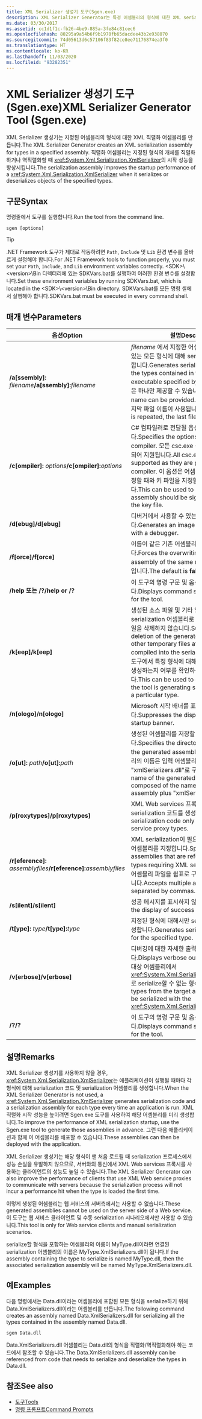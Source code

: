 ```yaml
---
title: XML Serializer 생성기 도구(Sgen.exe)
description: XML Serializer Generator는 특정 어셈블리의 형식에 대한 XML serialization 어셈블리를 만들어 XmlSerializer의 시작 성능을 향상시킵니다.
ms.date: 03/30/2017
ms.assetid: cc1d1f1c-fb26-4be9-885a-3fe84c81cec6
ms.openlocfilehash: 80295a9a54b6f9b1970fb65dacdee43b2e938070
ms.sourcegitcommit: 74d05613d6c57106f83f82ce8ee71176874ea3f0
ms.translationtype: HT
ms.contentlocale: ko-KR
ms.lasthandoff: 11/03/2020
ms.locfileid: "93282351"
---
```

# <a name="xml-serializer-generator-tool-sgenexe"></a><span data-ttu-id="c931c-103">XML Serializer 생성기 도구(Sgen.exe)</span><span class="sxs-lookup"><span data-stu-id="c931c-103">XML Serializer Generator Tool (Sgen.exe)</span></span>

<span data-ttu-id="c931c-104">XML Serializer 생성기는 지정된 어셈블리의 형식에 대한 XML 직렬화 어셈블리를 만듭니다.</span><span class="sxs-lookup"><span data-stu-id="c931c-104">The XML Serializer Generator creates an XML serialization assembly for types in a specified assembly.</span></span> <span data-ttu-id="c931c-105">직렬화 어셈블리는 지정된 형식의 개체를 직렬화하거나 역직렬화할 때 <xref:System.Xml.Serialization.XmlSerializer>의 시작 성능을 향상시킵니다.</span><span class="sxs-lookup"><span data-stu-id="c931c-105">The serialization assembly improves the startup performance of a <xref:System.Xml.Serialization.XmlSerializer> when it serializes or deserializes objects of the specified types.</span></span>
  
## <a name="syntax"></a><span data-ttu-id="c931c-106">구문</span><span class="sxs-lookup"><span data-stu-id="c931c-106">Syntax</span></span>

<span data-ttu-id="c931c-107">명령줄에서 도구를 실행합니다.</span><span class="sxs-lookup"><span data-stu-id="c931c-107">Run the tool from the command line.</span></span>
  
```console  
sgen [options]  
```
  
> [!TIP]
> <span data-ttu-id="c931c-108">.NET Framework 도구가 제대로 작동하려면 `Path`, `Include` 및 `Lib` 환경 변수를 올바르게 설정해야 합니다.</span><span class="sxs-lookup"><span data-stu-id="c931c-108">For .NET Framework tools to function properly, you must set your `Path`, `Include`, and `Lib` environment variables correctly.</span></span> <span data-ttu-id="c931c-109">\<SDK>\\\<version>\Bin 디렉터리에 있는 SDKVars.bat를 실행하여 이러한 환경 변수를 설정합니다.</span><span class="sxs-lookup"><span data-stu-id="c931c-109">Set these environment variables by running SDKVars.bat, which is located in the \<SDK>\\\<version>\Bin directory.</span></span> <span data-ttu-id="c931c-110">SDKVars.bat를 모든 명령 셸에서 실행해야 합니다.</span><span class="sxs-lookup"><span data-stu-id="c931c-110">SDKVars.bat must be executed in every command shell.</span></span>
  
## <a name="parameters"></a><span data-ttu-id="c931c-111">매개 변수</span><span class="sxs-lookup"><span data-stu-id="c931c-111">Parameters</span></span>  
  
|<span data-ttu-id="c931c-112">옵션</span><span class="sxs-lookup"><span data-stu-id="c931c-112">Option</span></span>|<span data-ttu-id="c931c-113">설명</span><span class="sxs-lookup"><span data-stu-id="c931c-113">Description</span></span>|  
|------------|-----------------|  
|<span data-ttu-id="c931c-114">**/a\[ssembly\]:** _filename_</span><span class="sxs-lookup"><span data-stu-id="c931c-114">**/a\[ssembly\]:**_filename_</span></span>|<span data-ttu-id="c931c-115">*filename* 에서 지정한 어셈블리 또는 실행 파일에 있는 모든 형식에 대해 serialization 코드를 생성합니다.</span><span class="sxs-lookup"><span data-stu-id="c931c-115">Generates serialization code for all the types contained in the assembly or executable specified by *filename*.</span></span> <span data-ttu-id="c931c-116">파일 이름은 하나만 제공할 수 있습니다.</span><span class="sxs-lookup"><span data-stu-id="c931c-116">Only one file name can be provided.</span></span> <span data-ttu-id="c931c-117">이 인수가 반복되면 마지막 파일 이름이 사용됩니다.</span><span class="sxs-lookup"><span data-stu-id="c931c-117">If this argument is repeated, the last file name is used.</span></span>|  
|<span data-ttu-id="c931c-118">**/c\[ompiler\]:** _options_</span><span class="sxs-lookup"><span data-stu-id="c931c-118">**/c\[ompiler\]:**_options_</span></span>|<span data-ttu-id="c931c-119">C# 컴파일러로 전달될 옵션을 지정합니다.</span><span class="sxs-lookup"><span data-stu-id="c931c-119">Specifies the options to pass to the C# compiler.</span></span> <span data-ttu-id="c931c-120">모든 csc.exe 옵션이 컴파일러로 전달되어 지원됩니다.</span><span class="sxs-lookup"><span data-stu-id="c931c-120">All csc.exe options are supported as they are passed to the compiler.</span></span> <span data-ttu-id="c931c-121">이 옵션은 어셈블리에서 서명되도록 지정할 때와 키 파일을 지정할 때 사용할 수 있습니다.</span><span class="sxs-lookup"><span data-stu-id="c931c-121">This can be used to specify that the assembly should be signed and to specify the key file.</span></span>|  
|<span data-ttu-id="c931c-122">**/d\[ebug\]**</span><span class="sxs-lookup"><span data-stu-id="c931c-122">**/d\[ebug\]**</span></span>|<span data-ttu-id="c931c-123">디버거에서 사용할 수 있는 이미지를 생성합니다.</span><span class="sxs-lookup"><span data-stu-id="c931c-123">Generates an image that can be used with a debugger.</span></span>|  
|<span data-ttu-id="c931c-124">**/f\[orce\]**</span><span class="sxs-lookup"><span data-stu-id="c931c-124">**/f\[orce\]**</span></span>|<span data-ttu-id="c931c-125">이름이 같은 기존 어셈블리를 덮어쓰게 합니다.</span><span class="sxs-lookup"><span data-stu-id="c931c-125">Forces the overwriting of an existing assembly of the same name.</span></span> <span data-ttu-id="c931c-126">기본값은 **false** 입니다.</span><span class="sxs-lookup"><span data-stu-id="c931c-126">The default is **false**.</span></span>|  
|<span data-ttu-id="c931c-127">**/help 또는 /?**</span><span class="sxs-lookup"><span data-stu-id="c931c-127">**/help or /?**</span></span>|<span data-ttu-id="c931c-128">이 도구의 명령 구문 및 옵션을 표시합니다.</span><span class="sxs-lookup"><span data-stu-id="c931c-128">Displays command syntax and options for the tool.</span></span>|  
|<span data-ttu-id="c931c-129">**/k\[eep\]**</span><span class="sxs-lookup"><span data-stu-id="c931c-129">**/k\[eep\]**</span></span>|<span data-ttu-id="c931c-130">생성된 소스 파일 및 기타 임시 파일이 serialization 어셈블리로 컴파일된 후에는 이 파일을 삭제하지 않습니다.</span><span class="sxs-lookup"><span data-stu-id="c931c-130">Suppresses the deletion of the generated source files and other temporary files after they have been compiled into the serialization assembly.</span></span> <span data-ttu-id="c931c-131">이 도구에서 특정 형식에 대해 serialization 코드를 생성하는지 여부를 확인하는 데 사용할 수 있습니다.</span><span class="sxs-lookup"><span data-stu-id="c931c-131">This can be used to determine whether the tool is generating serialization code for a particular type.</span></span>|  
|<span data-ttu-id="c931c-132">**/n\[ologo\]**</span><span class="sxs-lookup"><span data-stu-id="c931c-132">**/n\[ologo\]**</span></span>|<span data-ttu-id="c931c-133">Microsoft 시작 배너를 표시하지 않습니다.</span><span class="sxs-lookup"><span data-stu-id="c931c-133">Suppresses the display of the Microsoft startup banner.</span></span>|  
|<span data-ttu-id="c931c-134">**/o\[ut\]:** _path_</span><span class="sxs-lookup"><span data-stu-id="c931c-134">**/o\[ut\]:**_path_</span></span>|<span data-ttu-id="c931c-135">생성된 어셈블리를 저장할 디렉터리를 지정합니다.</span><span class="sxs-lookup"><span data-stu-id="c931c-135">Specifies the directory in which to save the generated assembly.</span></span> <span data-ttu-id="c931c-136">**참고:**  생성된 어셈블리의 이름은 입력 어셈블리의 이름과 "xmlSerializers.dll"로 구성됩니다.</span><span class="sxs-lookup"><span data-stu-id="c931c-136">**Note:**  The name of the generated assembly is composed of the name of the input assembly plus "xmlSerializers.dll".</span></span>|  
|<span data-ttu-id="c931c-137">**/p\[roxytypes\]**</span><span class="sxs-lookup"><span data-stu-id="c931c-137">**/p\[roxytypes\]**</span></span>|<span data-ttu-id="c931c-138">XML Web services 프록시 형식에 대해서만 serialization 코드를 생성합니다.</span><span class="sxs-lookup"><span data-stu-id="c931c-138">Generates serialization code only for the XML Web service proxy types.</span></span>|  
|<span data-ttu-id="c931c-139">**/r\[eference\]:** _assemblyfiles_</span><span class="sxs-lookup"><span data-stu-id="c931c-139">**/r\[eference\]:**_assemblyfiles_</span></span>|<span data-ttu-id="c931c-140">XML serialization이 필요한 형식에서 참조하는 어셈블리를 지정합니다.</span><span class="sxs-lookup"><span data-stu-id="c931c-140">Specifies the assemblies that are referenced by the types requiring XML serialization.</span></span> <span data-ttu-id="c931c-141">여러 개의 어셈블리 파일을 쉼표로 구분할 수 있도록 허용합니다.</span><span class="sxs-lookup"><span data-stu-id="c931c-141">Accepts multiple assembly files separated by commas.</span></span>|  
|<span data-ttu-id="c931c-142">**/s\[ilent\]**</span><span class="sxs-lookup"><span data-stu-id="c931c-142">**/s\[ilent\]**</span></span>|<span data-ttu-id="c931c-143">성공 메시지를 표시하지 않습니다.</span><span class="sxs-lookup"><span data-stu-id="c931c-143">Suppresses the display of success messages.</span></span>|  
|<span data-ttu-id="c931c-144">**/t\[ype\]:** _type_</span><span class="sxs-lookup"><span data-stu-id="c931c-144">**/t\[ype\]:**_type_</span></span>|<span data-ttu-id="c931c-145">지정된 형식에 대해서만 serialization 코드를 생성합니다.</span><span class="sxs-lookup"><span data-stu-id="c931c-145">Generates serialization code only for the specified type.</span></span>|  
|<span data-ttu-id="c931c-146">**/v\[erbose\]**</span><span class="sxs-lookup"><span data-stu-id="c931c-146">**/v\[erbose\]**</span></span>|<span data-ttu-id="c931c-147">디버깅에 대한 자세한 출력을 표시합니다.</span><span class="sxs-lookup"><span data-stu-id="c931c-147">Displays verbose output for debugging.</span></span> <span data-ttu-id="c931c-148">대상 어셈블리에서 <xref:System.Xml.Serialization.XmlSerializer>로 serialize할 수 없는 형식을 나열합니다.</span><span class="sxs-lookup"><span data-stu-id="c931c-148">Lists types from the target assembly that cannot be serialized with the <xref:System.Xml.Serialization.XmlSerializer>.</span></span>|  
|<span data-ttu-id="c931c-149">**/?**</span><span class="sxs-lookup"><span data-stu-id="c931c-149">**/?**</span></span>|<span data-ttu-id="c931c-150">이 도구의 명령 구문 및 옵션을 표시합니다.</span><span class="sxs-lookup"><span data-stu-id="c931c-150">Displays command syntax and options for the tool.</span></span>|  
  
## <a name="remarks"></a><span data-ttu-id="c931c-151">설명</span><span class="sxs-lookup"><span data-stu-id="c931c-151">Remarks</span></span>  
 <span data-ttu-id="c931c-152">XML Serializer 생성기를 사용하지 않을 경우, <xref:System.Xml.Serialization.XmlSerializer>는 애플리케이션이 실행될 때마다 각 형식에 대해 serialization 코드 및 serialization 어셈블리를 생성합니다.</span><span class="sxs-lookup"><span data-stu-id="c931c-152">When the XML Serializer Generator is not used, a <xref:System.Xml.Serialization.XmlSerializer> generates serialization code and a serialization assembly for each type every time an application is run.</span></span> <span data-ttu-id="c931c-153">XML 직렬화 시작 성능을 높이려면 Sgen.exe 도구를 사용하여 해당 어셈블리를 미리 생성합니다.</span><span class="sxs-lookup"><span data-stu-id="c931c-153">To improve the performance of XML serialization startup, use the Sgen.exe tool to generate those assemblies in advance.</span></span> <span data-ttu-id="c931c-154">그런 다음 애플리케이션과 함께 이 어셈블리를 배포할 수 있습니다.</span><span class="sxs-lookup"><span data-stu-id="c931c-154">These assemblies can then be deployed with the application.</span></span>  
  
 <span data-ttu-id="c931c-155">XML Serializer 생성기는 해당 형식이 맨 처음 로드될 때 serialization 프로세스에서 성능 손실을 유발하지 않으므로, 서버와의 통신에서 XML Web services 프록시를 사용하는 클라이언트의 성능도 높일 수 있습니다.</span><span class="sxs-lookup"><span data-stu-id="c931c-155">The XML Serializer Generator can also improve the performance of clients that use XML Web service proxies to communicate with servers because the serialization process will not incur a performance hit when the type is loaded the first time.</span></span>  
  
 <span data-ttu-id="c931c-156">이렇게 생성된 어셈블리는 웹 서비스의 서버측에서는 사용할 수 없습니다.</span><span class="sxs-lookup"><span data-stu-id="c931c-156">These generated assemblies cannot be used on the server side of a Web service.</span></span> <span data-ttu-id="c931c-157">이 도구는 웹 서비스 클라이언트 및 수동 serialization 시나리오에서만 사용할 수 있습니다.</span><span class="sxs-lookup"><span data-stu-id="c931c-157">This tool is only for Web service clients and manual serialization scenarios.</span></span>  
  
 <span data-ttu-id="c931c-158">serialize할 형식을 포함하는 어셈블리의 이름이 MyType.dll이라면 연결된 serialization 어셈블리의 이름은 MyType.XmlSerializers.dll이 됩니다.</span><span class="sxs-lookup"><span data-stu-id="c931c-158">If the assembly containing the type to serialize is named MyType.dll, then the associated serialization assembly will be named MyType.XmlSerializers.dll.</span></span>  
  
## <a name="examples"></a><span data-ttu-id="c931c-159">예</span><span class="sxs-lookup"><span data-stu-id="c931c-159">Examples</span></span>  
 <span data-ttu-id="c931c-160">다음 명령에서는 Data.dll이라는 어셈블리에 포함된 모든 형식을 serialize하기 위해 Data.XmlSerializers.dll이라는 어셈블리를 만듭니다.</span><span class="sxs-lookup"><span data-stu-id="c931c-160">The following command creates an assembly named Data.XmlSerializers.dll for serializing all the types contained in the assembly named Data.dll.</span></span>  
  
```console  
sgen Data.dll
```  
  
 <span data-ttu-id="c931c-161">Data.XmlSerializers.dll 어셈블리는 Data.dll의 형식을 직렬화/역직렬화해야 하는 코드에서 참조할 수 있습니다.</span><span class="sxs-lookup"><span data-stu-id="c931c-161">The Data.XmlSerializers.dll assembly can be referenced from code that needs to serialize and deserialize the types in Data.dll.</span></span>  
  
## <a name="see-also"></a><span data-ttu-id="c931c-162">참조</span><span class="sxs-lookup"><span data-stu-id="c931c-162">See also</span></span>

- [<span data-ttu-id="c931c-163">도구</span><span class="sxs-lookup"><span data-stu-id="c931c-163">Tools</span></span>](../../framework/tools/index.md)
- [<span data-ttu-id="c931c-164">명령 프롬프트</span><span class="sxs-lookup"><span data-stu-id="c931c-164">Command Prompts</span></span>](../../framework/tools/developer-command-prompt-for-vs.md)

